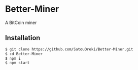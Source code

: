 # Better-Miner
A BitCoin miner

## Installation ##
```bash
$ git clone https://github.com/SatouOreki/Better-Miner.git
$ cd Better-Miner
$ npm i
$ npm start
```
